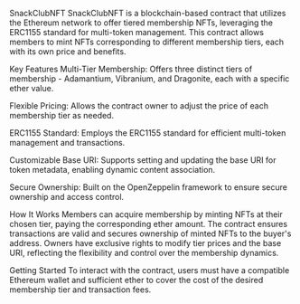 SnackClubNFT
SnackClubNFT is a blockchain-based contract that utilizes the Ethereum network to offer tiered membership NFTs, leveraging the ERC1155 standard for multi-token management. 
This contract allows members to mint NFTs corresponding to different membership tiers, each with its own price and benefits.

Key Features
Multi-Tier Membership: 
Offers three distinct tiers of membership - 
Adamantium, 
Vibranium, 
and Dragonite, 
each with a specific ether value.

Flexible Pricing: 
Allows the contract owner to adjust the price of each membership tier as needed.

ERC1155 Standard: 
Employs the ERC1155 standard for efficient multi-token management and transactions.

Customizable Base URI: 
Supports setting and updating the base URI for token metadata, enabling dynamic content association.

Secure Ownership: 
Built on the OpenZeppelin framework to ensure secure ownership and access control.

How It Works
Members can acquire membership by minting NFTs at their chosen tier, paying the corresponding ether amount. 
The contract ensures transactions are valid and secures ownership of minted NFTs to the buyer's address. 
Owners have exclusive rights to modify tier prices and the base URI, reflecting the flexibility and control over the membership dynamics.

Getting Started
To interact with the contract, users must have a compatible Ethereum wallet and sufficient ether to cover the cost of the desired membership tier and transaction fees.

